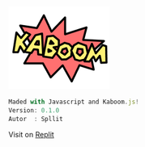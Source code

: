 ![kaboom](learn/kaboom.png)
```Javascript
Maded with Javascript and Kaboom.js!
Version: 0.1.0
Autor  : Spllit
```
Visit on [Replit](https://Replit.com/Spllit/Halloween-Game)